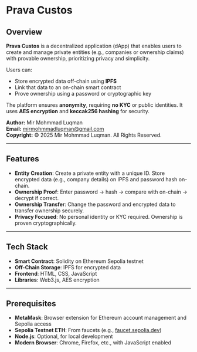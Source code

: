 # Prava Custos

## Overview
**Prava Custos** is a decentralized application (dApp) that enables users to create and manage private entities (e.g., companies or ownership claims) with provable ownership, prioritizing privacy and simplicity.

Users can:
- Store encrypted data off-chain using **IPFS**
- Link that data to an on-chain smart contract
- Prove ownership using a password or cryptographic key

The platform ensures **anonymity**, requiring **no KYC** or public identities. It uses **AES encryption** and **keccak256 hashing** for security.

**Author:** Mir Mohmmad Luqman  
**Email:** mirmohmmadluqman@gmail.com  
**Copyright:** © 2025 Mir Mohmmad Luqman. All Rights Reserved.

---

## Features

- **Entity Creation**: Create a private entity with a unique ID. Store encrypted data (e.g., company details) on IPFS and password hash on-chain.
- **Ownership Proof**: Enter password → hash → compare with on-chain → decrypt if correct.
- **Ownership Transfer**: Change the password and encrypted data to transfer ownership securely.
- **Privacy Focused**: No personal identity or KYC required. Ownership is proven cryptographically.

---

## Tech Stack

- **Smart Contract**: Solidity on Ethereum Sepolia testnet
- **Off-Chain Storage**: IPFS for encrypted data
- **Frontend**: HTML, CSS, JavaScript
- **Libraries**: Web3.js, AES encryption

---

## Prerequisites

- **MetaMask**: Browser extension for Ethereum account management and Sepolia access
- **Sepolia Testnet ETH**: From faucets (e.g., [faucet.sepolia.dev](https://faucet.sepolia.dev))
- **Node.js**: Optional, for local development
- **Modern Browser**: Chrome, Firefox, etc., with JavaScript enabled
